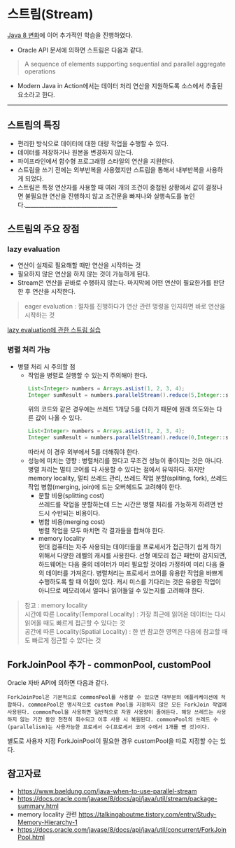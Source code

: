# 스트림(Stream)
[Java 8 변화](./Java8Change.md)에 이어 추가적인 학습을 진행하였다.
* Oracle API 문서에 의하면 스트림은 다음과 같다.
> A sequence of elements supporting sequential and parallel aggregate operations
* Modern Java in Action에서는 데이터 처리 연산을 지원하도록 소스에서 추출된 요소라고 한다.
________________________
## 스트림의 특징
* 편리한 방식으로 데이터에 대한 대량 작업을 수행할 수 있다.
* 데이터를 저장하거나 원본을 변경하지 않는다.
* 파이프라인에서 함수형 프로그래밍 스타일의 연산을 지원한다.
* 스트림을 쓰기 전에는 외부반복을 사용했지만 스트림을 통해서 내부반복을 사용하게 되었다.
* 스트림은 특정 연산자를 사용할 때 여러 개의 조건이 중첩된 상황에서 값이 결정나면 불필요한 연산을 진행하지 않고 조건문을 빠져나와 실행속도를 높인다._________________________________
## 스트림의 주요 장점
### lazy evaluation
* 연산이 실제로 필요해할 때만 연산을 시작하는 것
* 필요하지 않은 연산을 하지 않는 것이 가능하게 된다.
* Stream은 연산을 곧바로 수행하지 않는다. 마지막에 어떤 연산이 필요한가를 판단한 후 연산을 시작한다.
> eager evaluation : 절차를 진행하다가 연산 관련 명령을 인지하면 바로 연산을 시작하는 것

[lazy evaluation에 관한 스트림 실습](./code/stream/lazy/)

### 병렬 처리 가능
* 병렬 처리 시 주의할 점
    * 작업을 병렬로 실행할 수 있는지 주의해야 한다.
        ```java
        List<Integer> numbers = Arrays.asList(1, 2, 3, 4);
        Integer sumResult = numbers.parallelStream().reduce(5,Integer::sum);
        ```
        위의 코드와 같은 경우에는 쓰레드 1개당 5를 더하기 때문에 원래 의도와는 다른 값이 나올 수 있다.
        ```java
        List<Integer> numbers = Arrays.asList(1, 2, 3, 4);
        Integer sumResult = numbers.parallelStream().reduce(0,Integer::sum) + 5;
        ```
        따라서 이 경우 외부에서 5를 더해줘야 한다.
    * 성능에 미치는 영향 : 병렬처리를 한다고 무조건 성능이 좋아지는 것은 아니다.<br>
    병렬 처리는 멀티 코어를 다 사용할 수 있다는 점에서 유익하다. 하지만 memory locality, 멀티 쓰레드 관리, 쓰레드 작업 분할(spliting, fork), 쓰레드 작업 병합(merging, join)에 드는 오버헤드도 고려해야 한다.
        * 분할 비용(splitting cost)<br>
        쓰레드를 작업을 분할하는데 드는 시간은 병렬 처리를 가능하게 하려면 반드시 수반되는 비용이다.
        * 병합 비용(merging cost)<br>
        병렬 작업을 모두 마치면 각 결과들을 합쳐야 한다.
        * memory locality<br>
        현대 컴퓨터는 자주 사용되는 데이터들을 프로세서가 접근하기 쉽게 하기 위해서 다양한 레벨의 캐시를 사용한다. 선형 메모리 접근 패턴이 감지되면, 하드웨어는 다음 줄의 데이터가 미리 필요할 것이라 가정하여 미리 다음 줄의 데이터를 가져온다. 병렬처리는 프로세서 코어를 유용한 작업을 바쁘게 수행하도록 할 때 이점이 있다. 캐시 미스를 기다리는 것은 유용한 작업이 아니므로 메모리에서 얼마나 읽어들일 수 있는지를 고려해야 한다.
> 참고 : memory locality<br>
>시간에 따른 Locality(Temporal Locality) : 가장 최근에 읽어온 데이터는 다시 읽어올 때도 빠르게 접근할 수 있다는 것<br>
>공간에 따른 Locality(Spatial Locality) : 한 번 참고한 영역은 다음에 참고할 때도 빠르게 접근할 수 있다는 것<br>

## ForkJoinPool 추가 - commonPool, customPool
Oracle 자바 API에 의하면 다음과 같다.
```
ForkJoinPool은 기본적으로 commonPool를 사용할 수 있으면 대부분의 애플리케이션에 적합하다. commonPool은 명시적으로 custom Pool을 지정하지 않은 모든 ForkJoin 작업에 사용된다. commonPool을 사용하면 일반적으로 자원 사용량이 줄어든다. 해당 쓰레드는 사용하지 않는 기간 동안 천천히 회수되고 이후 사용 시 복원된다. commonPool의 쓰레드 수(parallelism)는 사용가능한 프로세서 수(프로세서 코어 수에서 1개를 뺀 것)이다.
```

별도로 사용자 지정 ForkJoinPool이 필요한 경우 customPool을 따로 지정할 수는 있다.

    

## 참고자료
* https://www.baeldung.com/java-when-to-use-parallel-stream
* https://docs.oracle.com/javase/8/docs/api/java/util/stream/package-summary.html
* memory locality 관련
https://talkingaboutme.tistory.com/entry/Study-Memory-Hierarchy-1
* https://docs.oracle.com/javase/8/docs/api/java/util/concurrent/ForkJoinPool.html